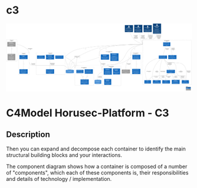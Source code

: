 # c3

![diagram](c3.svg)

# C4Model Horusec-Platform - C3

## Description
Then you can expand and decompose each container to identify the main structural building blocks and your interactions.

The component diagram shows how a container is composed of a number of "components", which each of these components is, their responsibilities and details of technology / implementation.